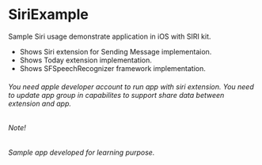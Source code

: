 # SiriExample
Sample Siri usage demonstrate application in iOS with SIRI kit.

* Shows Siri extension for Sending Message implementaion.
* Shows Today extension implementation.
* Shows SFSpeechRecognizer framework implementation.

###### You need apple developer account to run app with siri extension. You need to update app group in capabilites to support share data between extension and app.

###### Note!
###### Sample app developed for learning purpose.

